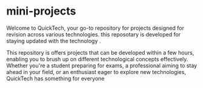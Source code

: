 # mini-projects

Welcome to QuickTech, your go-to repository for projects designed for  revision across various technologies. this reposotary is developed for  staying updated with  the technology .

This  repository is offers projects that can be developed within a few hours, enabling you to brush up on different technological concepts effectively. Whether you're a student preparing for exams, a professional aiming to stay ahead in your field, or an enthusiast eager to explore new technologies, QuickTech has something for everyone
